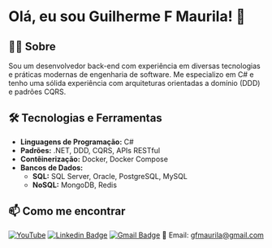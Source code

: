 # Olá, eu sou Guilherme F Maurila! 👋

## 👨‍💻 Sobre
Sou um desenvolvedor back-end com experiência em diversas tecnologias e práticas modernas de engenharia de software. Me especializo em C# e tenho uma sólida experiência com arquiteturas orientadas a domínio (DDD) e padrões CQRS.

## 🛠️ Tecnologias e Ferramentas
- **Linguagens de Programação:** C#
- **Padrões:** ​​.NET, DDD, CQRS, APIs RESTful
- **Contêinerização:** Docker, Docker Compose
- **Bancos de Dados:**
  - **SQL:** SQL Server, Oracle, PostgreSQL, MySQL
  - **NoSQL:** MongoDB, Redis

## 📫 Como me encontrar
[![YouTube](https://img.shields.io/badge/YouTube-FF0000?style=for-the-badge&logo=youtube&logoColor=white)](https://www.youtube.com/channel/UCjy19AugQHIhyE0Nv558jcQ)
[![Linkedin Badge](https://img.shields.io/badge/-Guilherme_Figueiras_Maurila-blue?style=flat-square&logo=Linkedin&logoColor=white&link=https://www.linkedin.com/in/guilherme-maurila)](https://www.linkedin.com/in/guilherme-maurila)
[![Gmail Badge](https://img.shields.io/badge/-gfmaurila@gmail.com-c14438?style=flat-square&logo=Gmail&logoColor=white&link=mailto:gfmaurila@gmail.com)](mailto:gfmaurila@gmail.com)
📧 Email: gfmaurila@gmail.com

